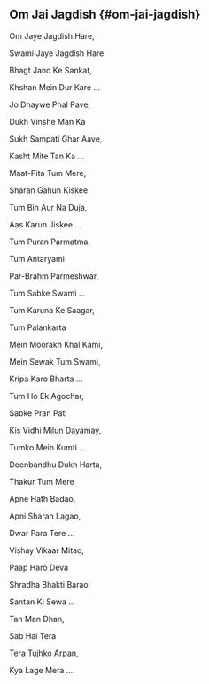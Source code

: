 ## Om Jai Jagdish {#om-jai-jagdish}

Om Jaye Jagdish Hare,

Swami Jaye Jagdish Hare

Bhagt Jano Ke Sankat,

Khshan Mein Dur Kare ...

Jo Dhaywe Phal Pave,

Dukh Vinshe Man Ka

Sukh Sampati Ghar Aave,

Kasht Mite Tan Ka ...

Maat-Pita Tum Mere,

Sharan Gahun Kiskee

Tum Bin Aur Na Duja,

Aas Karun Jiskee ...

Tum Puran Parmatma,

Tum Antaryami

Par-Brahm Parmeshwar,

Tum Sabke Swami ...

Tum Karuna Ke Saagar,

Tum Palankarta

Mein Moorakh Khal Kami,

Mein Sewak Tum Swami,

Kripa Karo Bharta ...

Tum Ho Ek Agochar,

Sabke Pran Pati

Kis Vidhi Milun Dayamay,

Tumko Mein Kumti ...

Deenbandhu Dukh Harta,

Thakur Tum Mere

Apne Hath Badao,

Apni Sharan Lagao,

Dwar Para Tere ...

Vishay Vikaar Mitao,

Paap Haro Deva

Shradha Bhakti Barao,

Santan Ki Sewa ...

Tan Man Dhan,

Sab Hai Tera

Tera Tujhko Arpan,

Kya Lage Mera ...